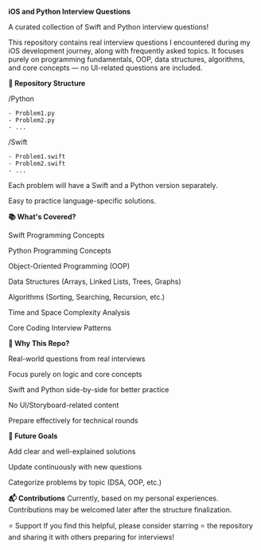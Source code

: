 **iOS and Python Interview Questions**

A curated collection of Swift and Python interview questions!

This repository contains real interview questions I encountered during my iOS development journey, along with frequently asked topics. It focuses purely on programming fundamentals, OOP, data structures, algorithms, and core concepts — no UI-related questions are included.

**📁 Repository Structure** 

/Python

    - Problem1.py
    - Problem2.py
    - ...

/Swift

    - Problem1.swift
    - Problem2.swift
    - ...

Each problem will have a Swift and a Python version separately.

Easy to practice language-specific solutions.

**📚 What's Covered?**

Swift Programming Concepts

Python Programming Concepts

Object-Oriented Programming (OOP)

Data Structures (Arrays, Linked Lists, Trees, Graphs)

Algorithms (Sorting, Searching, Recursion, etc.)

Time and Space Complexity Analysis

Core Coding Interview Patterns

**🎯 Why This Repo?**

Real-world questions from real interviews

Focus purely on logic and core concepts

Swift and Python side-by-side for better practice

No UI/Storyboard-related content

Prepare effectively for technical rounds

**🚀 Future Goals**

Add clear and well-explained solutions

Update continuously with new questions

Categorize problems by topic (DSA, OOP, etc.)

**📬 Contributions**
Currently, based on my personal experiences.
Contributions may be welcomed later after the structure finalization.

⭐ Support
If you find this helpful, please consider starring ⭐ the repository and sharing it with others preparing for interviews!

